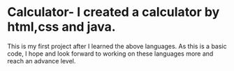 # Calculator- I created a calculator by html,css and java.
This is my first project after I learned the above languages. As this is a basic code, I hope and look forward to working on these languages more and reach an advance level. 
